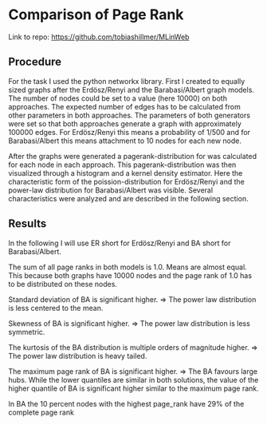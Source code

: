 # Comparison of Page Rank

Link to repo: https://github.com/tobiashillmer/MLinWeb

## Procedure

For the task I used the python networkx library.
First I created to equally sized graphs after the Erdösz/Renyi and the Barabasi/Albert graph models.
The number of nodes could be set to a value (here 10000) on both approaches. The expected number of edges has to be calculated from other parameters in both approaches.
The parameters of both generators were set so that both approaches generate a graph with approximately 100000 edges. For Erdösz/Renyi this means a probability of 1/500 and for Barabasi/Albert this means attachment to 10 nodes for each new node.

After the graphs were generated a pagerank-distribution for was calculated for each node in each approach. This pagerank-distribution was then visualized through a histogram and a kernel density estimator. Here the characteristic form of the poission-distribution for Erdösz/Renyi and the power-law distribution for Barabasi/Albert was visible.
Several characteristics were analyzed and are described in the following section.

## Results

In the following I will use ER short for Erdösz/Renyi and BA short for Barabasi/Albert.

The sum of all page ranks in both models  is 1.0.
Means are almost equal. This because both graphs have 10000 nodes and the page rank of 1.0 has to be distributed on these nodes.

Standard deviation of BA is significant higher. => The power law distribution is less centered to the mean.

Skewness of BA is significant higher. => The power law distribution is less symmetric.

The kurtosis of the BA distribution is multiple orders of magnitude higher. => The power law distribution is heavy tailed.

The maximum page rank of BA is significant higher. => The BA favours large hubs.
While the lower quantiles are similar in both solutions, the value of the higher quantile of BA is significant higher similar to the maximum page rank.

In BA the 10 percent nodes with the highest page_rank have 29% of the complete page rank